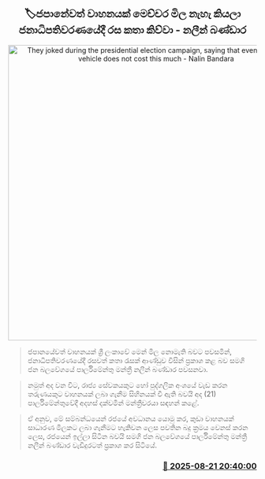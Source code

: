 <p align='center'><b><h2 align='center' title='They joked during the presidential election campaign, saying that even in Japan a vehicle does not cost this much - Nalin Bandara'>🏷ජපානේවත් වාහනයක් මෙච්චර මිල නැහැ කියලා ජනාධිපතිවරණයේදී රස කතා කිව්වා - නලීන් බණ්ඩාර</h2></b></p>
<p align='center'><img src='https://helakuru.sgp1.cdn.digitaloceanspaces.com/esana/images/lib/nalin-bandara-parliment-yy.jpg' width='600' alt='They joked during the presidential election campaign, saying that even in Japan a vehicle does not cost this much - Nalin Bandara'></p>

> ජපානයේවත් වාහනයක් ශ්‍රී ලංකාවේ මෙන් මිල නොමැති බවට පවසමින්, ජනාධිපතිවරණයේදී රසවත් කතා රැසක් ආණ්ඩුව විසින් ප්‍රකාශ කළ බව සමගි ජන බලවේගයේ පාර්ලිමේන්තු මන්ත්‍රී නලීන් බණ්ඩාර පවසනවා.

> නමුත් අද වන විට, රාජ්‍ය සේවකයකුට හෝ පුද්ගලික අංශයේ වැඩ කරන තරුණයකුට වාහනයක් ලබා ගැනීම සිහිනයක් වී ඇති බවයි අද (21) පාර්ලිමේන්තුවේදී අදහස් දක්වමින් මන්ත්‍රීවරයා සඳහන් කළේ.

> ඒ අනුව, මේ සම්බන්ධයෙන් රජයේ අවධානය යොමු කර, කුඩා වාහනයක් සාධාරණ මිලකට ලබා ගැනීමට හැකිවන ලෙස පවතින බදු ක්‍රමය වෙනස් කරන ලෙස, රජයෙන් ඉල්ලා සිටින බවයි සමගි ජන බලවේගයේ පාර්ලිමේන්තු මන්ත්‍රී නලීන් බණ්ඩාර වැඩිදුරටත් ප්‍රකාශ කර සිටියේ.



<h3 align='right'><a href='https://www.helakuru.lk/esana/p/112911/'>📅 2025-08-21 20:40:00</a></h3>

